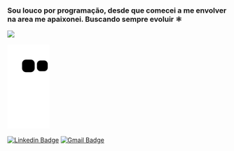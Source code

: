 ### Sou louco por programação, desde que comecei a me envolver na area me apaixonei. Buscando sempre evoluir  ⚛

![](https://iruntheinternet.com/lulzdump/images/gifs/hacking-time-years-hacked-loading-bar-skateboarding-YOSPOS-1388344756E.gif?id=)

![Snake animation](https://github.com/rafaballerini/rafaballerini/blob/output/github-contribution-grid-snake.svg)

[![Linkedin Badge](https://img.shields.io/badge/-LinkedIn-blue?style=flat-square&logo=Linkedin&logoColor=white&link=https://www.linkedin.com/in/g9tts)](https://www.linkedin.com/in/g9tts)
[![Gmail Badge](https://img.shields.io/badge/-Gmail-c14438?style=flat-square&logo=Gmail&logoColor=white&link=mailto:cyberickson@gmail.com)](mailto:cyberickson@gmail.com)
